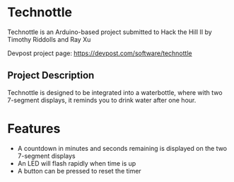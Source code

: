 # Technottle
Technottle is an Arduino-based project submitted to Hack the Hill II by Timothy Riddolls and Ray Xu

Devpost project page: https://devpost.com/software/technottle

## Project Description
Technottle is designed to be integrated into a waterbottle, where with two 7-segment displays, it reminds you to drink water after one hour. 

# Features
- A countdown in minutes and seconds remaining is displayed on the two 7-segment displays
- An LED will flash rapidly when time is up
- A button can be pressed to reset the timer
  
